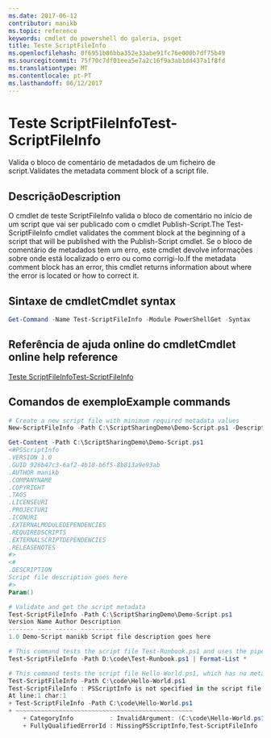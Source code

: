 ```yaml
---
ms.date: 2017-06-12
contributor: manikb
ms.topic: reference
keywords: cmdlet do powershell do galeria, psget
title: Teste ScriptFileInfo
ms.openlocfilehash: 0f6951b86bba352e33abe91fc76e000b7df75b49
ms.sourcegitcommit: 75f70c7df01eea5e7a2c16f9a3ab1dd437a1f8fd
ms.translationtype: MT
ms.contentlocale: pt-PT
ms.lasthandoff: 06/12/2017
---
```

# <a name="test-scriptfileinfo"></a><span data-ttu-id="f22df-103">Teste ScriptFileInfo</span><span class="sxs-lookup"><span data-stu-id="f22df-103">Test-ScriptFileInfo</span></span>

<span data-ttu-id="f22df-104">Valida o bloco de comentário de metadados de um ficheiro de script.</span><span class="sxs-lookup"><span data-stu-id="f22df-104">Validates the metadata comment block of a script file.</span></span>

## <a name="description"></a><span data-ttu-id="f22df-105">Descrição</span><span class="sxs-lookup"><span data-stu-id="f22df-105">Description</span></span>

<span data-ttu-id="f22df-106">O cmdlet de teste ScriptFileInfo valida o bloco de comentário no início de um script que vai ser publicado com o cmdlet Publish-Script.</span><span class="sxs-lookup"><span data-stu-id="f22df-106">The Test-ScriptFileInfo cmdlet validates the comment block at the beginning of a script that will be published with the Publish-Script cmdlet.</span></span>
<span data-ttu-id="f22df-107">Se o bloco de comentário de metadados tem um erro, este cmdlet devolve informações sobre onde está localizado o erro ou como corrigi-lo.</span><span class="sxs-lookup"><span data-stu-id="f22df-107">If the metadata comment block has an error, this cmdlet returns information about where the error is located or how to correct it.</span></span>

## <a name="cmdlet-syntax"></a><span data-ttu-id="f22df-108">Sintaxe de cmdlet</span><span class="sxs-lookup"><span data-stu-id="f22df-108">Cmdlet syntax</span></span>

```powershell
Get-Command -Name Test-ScriptFileInfo -Module PowerShellGet -Syntax
```
## <a name="cmdlet-online-help-reference"></a><span data-ttu-id="f22df-109">Referência de ajuda online do cmdlet</span><span class="sxs-lookup"><span data-stu-id="f22df-109">Cmdlet online help reference</span></span>

[<span data-ttu-id="f22df-110">Teste ScriptFileInfo</span><span class="sxs-lookup"><span data-stu-id="f22df-110">Test-ScriptFileInfo</span></span>](http://go.microsoft.com/fwlink/?LinkId=619791)

## <a name="example-commands"></a><span data-ttu-id="f22df-111">Comandos de exemplo</span><span class="sxs-lookup"><span data-stu-id="f22df-111">Example commands</span></span>
```powershell
# Create a new script file with minimum required metadata values
New-ScriptFileInfo -Path C:\ScriptSharingDemo\Demo-Script.ps1 -Description "Script file description goes here"

Get-Content -Path C:\ScriptSharingDemo\Demo-Script.ps1
<#PSScriptInfo
.VERSION 1.0
.GUID 926b47c3-6af2-4b18-b6f5-8b813a9e93ab
.AUTHOR manikb
.COMPANYNAME
.COPYRIGHT
.TAGS
.LICENSEURI
.PROJECTURI
.ICONURI
.EXTERNALMODULEDEPENDENCIES
.REQUIREDSCRIPTS
.EXTERNALSCRIPTDEPENDENCIES
.RELEASENOTES
#>
<#
.DESCRIPTION
Script file description goes here
#>
Param()

# Validate and get the script metadata
Test-ScriptFileInfo -Path C:\ScriptSharingDemo\Demo-Script.ps1
Version Name Author Description
------- ---- ------ -----------
1.0 Demo-Script manikb Script file description goes here

# This command tests the script file Test-Runbook.ps1 and uses the pipeline operator to pass the results to the Format-List cmdlet to format the results.
Test-ScriptFileInfo -Path D:\code\Test-Runbook.ps1 | Format-List *

# This command tests the script file Hello-World.ps1, which has no metadata associated with it.
Test-ScriptFileInfo -Path C:\code\Hello-World.ps1
Test-ScriptFileInfo : PSScriptInfo is not specified in the script file 'C:\code\Hello-World.ps1'. You can use the Update-ScriptFileInfo with -Force or New-ScriptFileInfo cmdlet to add the PSScriptInfo to the script file.
At line:1 char:1
+ Test-ScriptFileInfo -Path C:\code\Hello-World.ps1
+ ~~~~~~~~~~~~~~~~~~~~~~~~~~~~~~~~~~~~~~~~~~~~~~~~~
    + CategoryInfo          : InvalidArgument: (C:\code\Hello-World.ps1:String) [Test-ScriptFileInfo], ArgumentException
    + FullyQualifiedErrorId : MissingPSScriptInfo,Test-ScriptFileInfo

```

